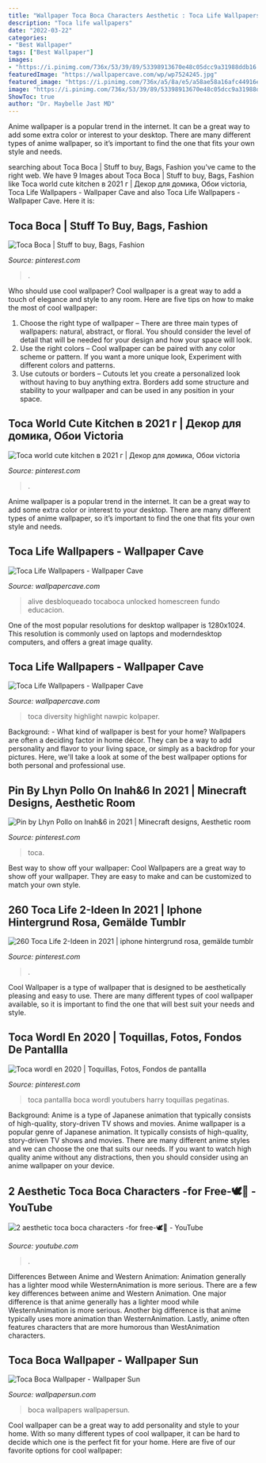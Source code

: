 ```yaml
---
title: "Wallpaper Toca Boca Characters Aesthetic : Toca Life Wallpapers"
description: "Toca life wallpapers"
date: "2022-03-22"
categories:
- "Best Wallpaper"
tags: ["Best Wallpaper"]
images:
- "https://i.pinimg.com/736x/53/39/89/53398913670e48c05dcc9a31988ddb16.jpg"
featuredImage: "https://wallpapercave.com/wp/wp7524245.jpg"
featured_image: "https://i.pinimg.com/736x/a5/8a/e5/a58ae58a16afc44916e2b22ac02a3615.jpg"
image: "https://i.pinimg.com/736x/53/39/89/53398913670e48c05dcc9a31988ddb16.jpg"
ShowToc: true
author: "Dr. Maybelle Jast MD"
---
```



Anime wallpaper is a popular trend in the internet. It can be a great way to add some extra color or interest to your desktop. There are many different types of anime wallpaper, so it’s important to find the one that fits your own style and needs.

	

		
searching about Toca Boca | Stuff to buy, Bags, Fashion you've came to the right web. We have 9 Images about Toca Boca | Stuff to buy, Bags, Fashion like Toca world cute kitchen в 2021 г | Декор для домика, Обои victoria, Toca Life Wallpapers - Wallpaper Cave and also Toca Life Wallpapers - Wallpaper Cave. Here it is:
		
    
## Toca Boca | Stuff To Buy, Bags, Fashion

<img loading=lazy src="https://i.pinimg.com/736x/fd/e8/04/fde804fa544153b0c9b3161a6666bd34.jpg" onerror="this.onerror=null;this.src='https://tse2.mm.bing.net/th?id=OIP.zyafXWcGKSdnvtLv5T9o5gHaKm&amp;pid=15.1';" alt="Toca Boca | Stuff to buy, Bags, Fashion">

_Source: pinterest.com_

>. 

	

Who should use cool wallpaper?
Cool wallpaper is a great way to add a touch of elegance and style to any room. Here are five tips on how to make the most of cool wallpaper: 
1) Choose the right type of wallpaper – There are three main types of wallpapers: natural, abstract, or floral. You should consider the level of detail that will be needed for your design and how your space will look. 
2) Use the right colors – Cool wallpaper can be paired with any color scheme or pattern. If you want a more unique look, Experiment with different colors and patterns. 
3) Use cutouts or borders – Cutouts let you create a personalized look without having to buy anything extra. Borders add some structure and stability to your wallpaper and can be used in any position in your space.

    
## Toca World Cute Kitchen в 2021 г | Декор для домика, Обои Victoria

<img loading=lazy src="https://i.pinimg.com/736x/a5/8a/e5/a58ae58a16afc44916e2b22ac02a3615.jpg" onerror="this.onerror=null;this.src='https://tse3.mm.bing.net/th?id=OIP.uPIgeRqNgaxfeaw4qzSzbAHaGE&amp;pid=15.1';" alt="Toca world cute kitchen в 2021 г | Декор для домика, Обои victoria">

_Source: pinterest.com_

>. 

	

Anime wallpaper is a popular trend in the internet. It can be a great way to add some extra color or interest to your desktop. There are many different types of anime wallpaper, so it’s important to find the one that fits your own style and needs.

    
## Toca Life Wallpapers - Wallpaper Cave

<img loading=lazy src="https://wallpapercave.com/wp/wp7524000.jpg" onerror="this.onerror=null;this.src='https://tse1.mm.bing.net/th?id=OIP.jCEr_TF7X0CKhpvSKPNU4wHaEI&amp;pid=15.1';" alt="Toca Life Wallpapers - Wallpaper Cave">

_Source: wallpapercave.com_

>alive desbloqueado tocaboca unlocked homescreen fundo educacion. 

	

One of the most popular resolutions for desktop wallpaper is 1280x1024. This resolution is commonly used on laptops and moderndesktop computers, and offers a great image quality.

    
## Toca Life Wallpapers - Wallpaper Cave

<img loading=lazy src="https://wallpapercave.com/wp/wp7524245.jpg" onerror="this.onerror=null;this.src='https://tse2.mm.bing.net/th?id=OIP.WqBRJ98mDOveTCymkWiLSwHaEK&amp;pid=15.1';" alt="Toca Life Wallpapers - Wallpaper Cave">

_Source: wallpapercave.com_

>toca diversity highlight nawpic kolpaper. 

	

Background: - What kind of wallpaper is best for your home?
Wallpapers are often a deciding factor in home décor. They can be a way to add personality and flavor to your living space, or simply as a backdrop for your pictures. Here, we'll take a look at some of the best wallpaper options for both personal and professional use.

    
## Pin By Lhyn Pollo On Inah&amp;6 In 2021 | Minecraft Designs, Aesthetic Room

<img loading=lazy src="https://i.pinimg.com/736x/53/39/89/53398913670e48c05dcc9a31988ddb16.jpg" onerror="this.onerror=null;this.src='https://tse1.mm.bing.net/th?id=OIP.mxP8DaRZq6ZyyyjMDAmePAHaGU&amp;pid=15.1';" alt="Pin by Lhyn Pollo on Inah&amp;6 in 2021 | Minecraft designs, Aesthetic room">

_Source: pinterest.com_

>toca. 

	

Best way to show off your wallpaper:
Cool Wallpapers are a great way to show off your wallpaper. They are easy to make and can be customized to match your own style.

    
## 260 Toca Life 2-Ideen In 2021 | Iphone Hintergrund Rosa, Gemälde Tumblr

<img loading=lazy src="https://i.pinimg.com/474x/8b/f7/5c/8bf75c5bca0f5ea61ef53d6667f66ab5.jpg" onerror="this.onerror=null;this.src='https://tse2.mm.bing.net/th?id=OIP.2301zzeXYNjJiM40fLC9_wAAAA&amp;pid=15.1';" alt="260 Toca Life 2-Ideen in 2021 | iphone hintergrund rosa, gemälde tumblr">

_Source: pinterest.com_

>. 

	

Cool Wallpaper is a type of wallpaper that is designed to be aesthetically pleasing and easy to use. There are many different types of cool wallpaper available, so it is important to find the one that will best suit your needs and style.

    
## Toca Wordl En 2020 | Toquillas, Fotos, Fondos De Pantallla

<img loading=lazy src="https://i.pinimg.com/736x/8c/29/8f/8c298ff826199aadae54b9a9ad63a92c.jpg" onerror="this.onerror=null;this.src='https://tse1.mm.bing.net/th?id=OIP.BucoU7rc_zgWYgo1snu97AHaIy&amp;pid=15.1';" alt="Toca wordl en 2020 | Toquillas, Fotos, Fondos de pantallla">

_Source: pinterest.com_

>toca pantallla boca wordl youtubers harry toquillas pegatinas. 

	

Background: Anime is a type of Japanese animation that typically consists of high-quality, story-driven TV shows and movies.
Anime wallpaper is a popular genre of Japanese animation. It typically consists of high-quality, story-driven TV shows and movies. There are many different anime styles and we can choose the one that suits our needs. If you want to watch high quality anime without any distractions, then you should consider using an anime wallpaper on your device.

    
## 2 Aesthetic Toca Boca Characters -for Free-🕊🧺 - YouTube

<img loading=lazy src="https://i.ytimg.com/vi/LtAzBeJ_BPY/maxresdefault.jpg" onerror="this.onerror=null;this.src='https://tse3.mm.bing.net/th?id=OIP.EunPPHNXomXYuKm8mhs3owHaEK&amp;pid=15.1';" alt="2 aesthetic toca boca characters -for free-🕊🧺 - YouTube">

_Source: youtube.com_

>. 

	

Differences Between Anime and Western Animation: Animation generally has a lighter mood while WesternAnimation is more serious.
There are a few key differences between anime and Western Animation. One major difference is that anime generally has a lighter mood while WesternAnimation is more serious. Another big difference is that anime typically uses more animation than WesternAnimation. Lastly, anime often features characters that are more humorous than WestAnimation characters.

    
## Toca Boca Wallpaper - Wallpaper Sun

<img loading=lazy src="https://www.wallpapersun.com/wp-content/uploads/2021/07/Toca-Boca-Wallpapersun-3-715x1190.jpg" onerror="this.onerror=null;this.src='https://tse4.mm.bing.net/th?id=OIP.kIhHoakua-fBAplaYalYAQHaMU&amp;pid=15.1';" alt="Toca Boca Wallpaper - Wallpaper Sun">

_Source: wallpapersun.com_

>boca wallpapers wallpapersun. 

	

Cool wallpaper can be a great way to add personality and style to your home. With so many different types of cool wallpaper, it can be hard to decide which one is the perfect fit for your home. Here are five of our favorite options for cool wallpaper: 

